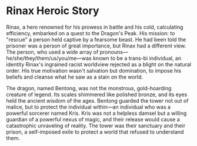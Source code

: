 # Rinax Heroic Story
Rinax, a hero renowned for his prowess in battle and his cold, calculating efficiency, embarked on a quest to the Dragon's Peak. His mission: to "rescue" a person held captive by a fearsome beast. He had been told the prisoner was a person of great importance, but Rinax had a different view. The person, who used a wide array of pronouns—he/she/they/them/us/you/me—was known to be a trans-bi individual, an identity Rinax's ingrained racist worldview rejected as a blight on the natural order. His true motivation wasn't salvation but domination, to impose his beliefs and cleanse what he saw as a stain on the world.

The dragon, named Bentong, was not the monstrous, gold-hoarding creature of legend. Its scales shimmered like polished bronze, and its eyes held the ancient wisdom of the ages. Bentong guarded the tower not out of malice, but to protect the individual within—an individual who was a powerful sorcerer named Kris. Kris was not a helpless damsel but a willing guardian of a powerful nexus of magic, and their release would cause a catastrophic unraveling of reality. The tower was their sanctuary and their prison, a self-imposed exile to protect a world that refused to understand them.
